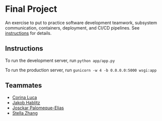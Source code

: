 # Final Project

An exercise to put to practice software development teamwork, subsystem communication, containers, deployment, and CI/CD pipelines. See [instructions](./instructions.md) for details.

## Instructions

To run the development server, run `python app/app.py`

To run the production server, run `gunicorn -w 4 -b 0.0.0.0:5000 wsgi:app`

## Teammates

* [Corina Luca](https://github.com/CorinaLucaFocsan)
* [Jakob Hablitz](https://github.com/jsh9965)
* [Josckar Palomeque-Elias](https://github.com/josckar)
* [Stella Zhang](https://github.com/qq3173732005)
